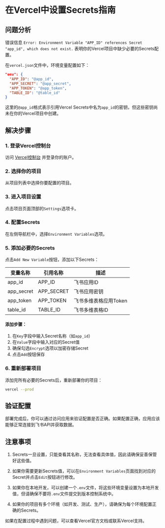 # 在Vercel中设置Secrets指南

## 问题分析

错误信息 `Error: Environment Variable "APP_ID" references Secret "app_id", which does not exist.` 表明你的Vercel项目中缺少必要的Secrets配置。

在`vercel.json`文件中，环境变量配置如下：
```json
"env": {
  "APP_ID": "@app_id",
  "APP_SECRET": "@app_secret",
  "APP_TOKEN": "@app_token",
  "TABLE_ID": "@table_id"
}
```

这里的`@app_id`格式表示引用Vercel Secrets中名为`app_id`的密钥，但这些密钥尚未在你的Vercel项目中创建。

## 解决步骤

### 1. 登录Vercel控制台

访问 [Vercel控制台](https://vercel.com/dashboard) 并登录你的账户。

### 2. 选择你的项目

从项目列表中选择你要配置的项目。

### 3. 进入项目设置

点击项目页面顶部的`Settings`选项卡。

### 4. 配置Secrets

在左侧导航栏中，选择`Environment Variables`选项。

### 5. 添加必要的Secrets

点击`Add New Variable`按钮，添加以下Secrets：

| 变量名称 | 引用名称 | 描述 |
|---------|---------|-----|
| app_id | APP_ID | 飞书应用ID |
| app_secret | APP_SECRET | 飞书应用密钥 |
| app_token | APP_TOKEN | 飞书多维表格应用Token |
| table_id | TABLE_ID | 飞书多维表格ID |

#### 添加步骤：
1. 在`Key`字段中输入Secret名称（如`app_id`）
2. 在`Value`字段中输入对应的Secret值
3. 确保勾选`Encrypt`选项以加密存储Secret
4. 点击`Add`按钮保存

### 6. 重新部署项目

添加完所有必要的Secrets后，重新部署你的项目：

```bash
vercel --prod
```

## 验证配置

部署完成后，你可以通过访问应用来验证配置是否正确。如果配置正确，应用应该能够正常连接到飞书API并获取数据。

## 注意事项

1. Secrets一旦设置，只能查看其名称，无法查看具体值，因此请确保妥善保管好这些值。

2. 如果你需要更新Secrets值，可以在`Environment Variables`页面找到对应的Secret并点击`Edit`按钮进行修改。

3. 如果你在本地开发，可以创建一个`.env`文件，将这些环境变量设置为本地开发值，但请确保不要将`.env`文件提交到版本控制系统中。

4. 如果你的项目有多个环境（如开发、测试、生产），请确保为每个环境配置正确的Secrets。

如果在配置过程中遇到问题，可以查看Vercel官方文档或联系Vercel支持。